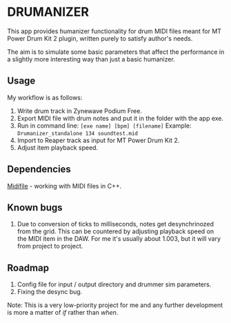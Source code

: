 # DRUMANIZER

This app provides humanizer functionality for drum MIDI files meant for MT Power Drum Kit 2 plugin, written purely to satisfy author's needs.

The aim is to simulate some basic parameters that affect the performance in a slightly more interesting way than just a basic humanizer.

## Usage

My workflow is as follows:

1. Write drum track in Zynewave Podium Free.
2. Export MIDI file with drum notes and put it in the folder with the app exe.
3. Run in command line: `[exe name] [bpm] [filename]` Example: `Drumanizer_standalone 134 soundtest.mid`
4. Import to Reaper track as input for MT Power Drum Kit 2.
5. Adjust item playback speed.

## Dependencies

[Midifile](https://github.com/craigsapp/midifile) - working with MIDI files in C++.

## Known bugs

1. Due to conversion of ticks to milliseconds, notes get desynchrinozed from the grid. This can be countered by adjusting playback speed on the MIDI item in the DAW. For me it's usually about 1.003, but it will vary from project to project.

## Roadmap

1. Config file for input / output directory and drummer sim parameters.
2. Fixing the desync bug.

Note: This is a very low-priority project for me and any further development is more a matter of _if_ rather than _when_.
